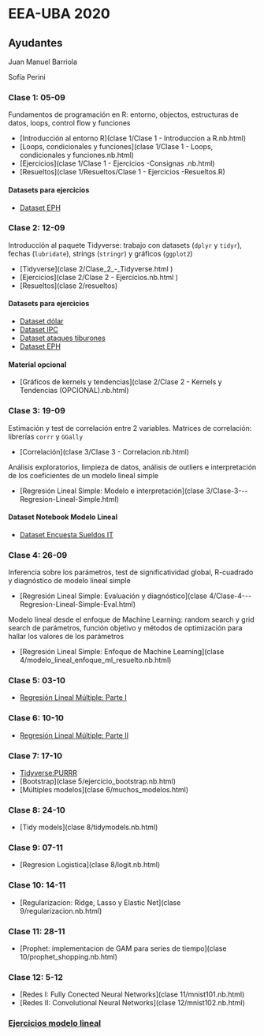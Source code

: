 # EEA-UBA 2020

## Ayudantes

Juan Manuel Barriola

Sofía Perini

### Clase 1: 05-09

Fundamentos de programación en R: entorno, objectos, estructuras de datos, loops, control flow y funciones

- [Introducción al entorno R](clase 1/Clase 1 - Introduccion a R.nb.html)
- [Loops, condicionales y funciones](clase 1/Clase 1 - Loops, condicionales y funciones.nb.html)
- [Ejercicios](clase 1/Clase 1 - Ejercicios -Consignas .nb.html)
- [Resueltos](clase 1/Resueltos/Clase 1 - Ejercicios -Resueltos.R)

#### Datasets para ejercicios
- [Dataset EPH](Fuentes/usu_individual_T120.txt) 

### Clase 2: 12-09

Introducción al paquete Tidyverse: trabajo con datasets (`dplyr` y `tidyr`), fechas (`lubridate`), strings (`stringr`) y gráficos (`ggplot2`)

- [Tidyverse](clase 2/Clase_2_-_Tidyverse.html )
- [Ejercicios](clase 2/Clase 2 - Ejercicios.nb.html )
- [Resueltos](clase 2/resueltos)

#### Datasets para ejercicios

- [Dataset dólar](Fuentes/dolar_oficial_ambito.csv)
- [Dataset IPC](Fuentes/ipc-mensual.csv)
- [Dataset ataques tiburones](Fuentes/ataques_tiburones.csv)
- [Dataset EPH](Fuentes/usu_individual_T120.txt) 

#### Material opcional

- [Gráficos de kernels y tendencias](clase 2/Clase 2 - Kernels y Tendencias (OPCIONAL).nb.html)

### Clase 3: 19-09

Estimación y test de correlación entre 2 variables. Matrices de correlación: librerías `corrr` y `GGally` 

- [Correlación](clase 3/Clase 3 - Correlacion.nb.html)

Análisis exploratorios, limpieza de datos, análisis de outliers e interpretación de los coeficientes de un modelo lineal simple

- [Regresión Lineal Simple: Modelo e interpretación](clase 3/Clase-3---Regresion-Lineal-Simple.html)

#### Dataset Notebook Modelo Lineal

- [Dataset Encuesta Sueldos IT](Fuentes/encuesta_sueldos_sysarmy_1s2020.csv)


### Clase 4: 26-09

Inferencia sobre los parámetros, test de significatividad global, R-cuadrado y diagnóstico de modelo lineal simple

- [Regresión Lineal Simple: Evaluación y diagnóstico](clase 4/Clase-4---Regresion-Lineal-Simple-Eval.html)

Modelo lineal desde el enfoque de Machine Learning: random search y grid search de parámetros, función objetivo y métodos de optimización para hallar los valores de los parámetros

- [Regresión Lineal Simple: Enfoque de Machine Learning](clase 4/modelo_lineal_enfoque_ml_resuelto.nb.html)

### Clase 5: 03-10

- [Regresión Lineal Múltiple: Parte I]()

### Clase 6: 10-10

- [Regresión Lineal Múltiple: Parte II]()

### Clase 7: 17-10

- [Tidyverse:PURRR]()
- [Bootstrap](clase 5/ejercicio_bootstrap.nb.html)
- [Múltiples modelos](clase 6/muchos_modelos.html)


### Clase 8: 24-10

- [Tidy models](clase 8/tidymodels.nb.html)

### Clase 9: 07-11

- [Regresion Logistica](clase 8/logit.nb.html)

### Clase 10: 14-11

- [Regularizacion: Ridge, Lasso y Elastic Net](clase 9/regularizacion.nb.html)


### Clase 11: 28-11

- [Prophet: implementacion de GAM para series de tiempo](clase 10/prophet_shopping.nb.html)


### Clase 12: 5-12

- [Redes I: Fully Conected Neural Networks](clase 11/mnist101.nb.html)
- [Redes II: Convolutional Neural Networks](clase 12/mnist102.nb.html)



### [Ejercicios modelo lineal](ejercicios_modelo_lineal)

